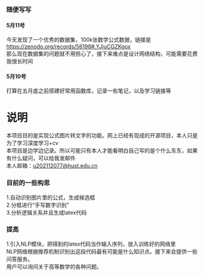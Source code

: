### 随便写写  
#### 5月11号  
今天发现了一个优秀的数据集，100k张数学公式数据，链接是 https://zenodo.org/records/56198#.YJjuCGZKgox  
那么现在数据集的问题就不用担心了，接下来难点是设计网络结构，可能需要花费我很长时间  


 #### 5月10号
打算在五月底之前搭建好常用函数库，记录一些笔记，以及学习链接等  



  
# 说明
本项目目的是实现公式图片转文字的功能。网上已经有现成的开源项目，本人只是为了学习深度学习+cv  
本项目是边学边记录。所以可能只有本人才能看明白自己写的是个什么东东，如果有什么疑问，可以给我发邮件  
本人邮箱：u202112077@hust.edu.cn

### 目前的一些构思
1.自动识别图片里的公式，生成候选框  
2.分框进行“手写数字识别”  
3.分析逻辑关系并且生成latex代码

### 提高
1.引入NLP模块，把得到的latex代码当作输入序列，放入训练好的网络里  
 NLP网络根据推荐机制识别出这段代码最有可能是什么知识点。接下来会提供一些问答服务。  
用户可以询问关于高等数学的各种问题。